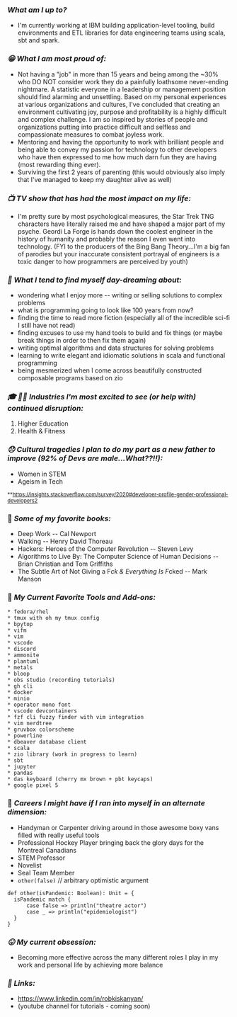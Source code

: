 ### *What am I up to?*
* I'm currently working at IBM building application-level tooling, build environments and ETL
  libraries for data engineering teams using scala, sbt and spark. 

### *:grin: What I am most proud of:*
* Not having a "job" in more than 15 years and being among the ~30% who DO NOT consider work they do
  a painfully loathsome never-ending nightmare. A statistic everyone in a leadership or management
  position should find alarming and unsettling. Based on my personal experiences at various
  organizations and cultures, I've concluded that creating an environment cultivating joy, purpose
  and profitability is a highly difficult and complex challenge. I am so inspired by stories of
  people and organizations putting into practice difficult and selfless and compassionate measures
  to combat joyless work.
* Mentoring and having the opportunity to work with brilliant people and being able to convey my
  passion for technology to other developers who have then expressed to me how much darn fun they
  are having (most rewarding thing ever). 
* Surviving the first 2 years of parenting (this would obviously also imply that I've managed to
  keep my daughter alive as well)

### *:tv: TV show that has had the most impact on my life:*
* I'm pretty sure by most psychological measures, the Star Trek TNG characters have literally raised
  me and have shaped a major part of my psyche. Geordi La Forge is hands down the coolest engineer
  in the history of humanity and probably the reason I even went into technology. (FYI to the
  producers of the Bing Bang Theory...I'm a big fan of parodies but your inaccurate consistent portrayal of
  engineers is a toxic danger to how programmers are perceived by youth)

### *:thinking: What I tend to find myself day-dreaming about:*
* wondering what I enjoy more -- writing or selling solutions to complex problems
* what is programming going to look like 100 years from now?
* finding the time to read more fiction (especially all of the incredible sci-fi I still have not read)
* finding excuses to use my hand tools to build and fix things (or maybe break things in order to then fix them again)
* writing optimal algorithms and data structures for solving problems
* learning to write elegant and idiomatic solutions in scala and functional programming
* being mesmerized when I come across beautifully constructed composable programs based on zio

### *:mortar_board: :weight_lifting_woman: Industries I'm most excited to see (or help with) continued disruption:*
1. Higher Education
2. Health & Fitness

### *:disappointed: Cultural tragedies I plan to do my part as a new father to improve (92% of Devs are male...What??!!):*
* Women in STEM
* Ageism in Tech

<sup>**</sub>https://insights.stackoverflow.com/survey/2020#developer-profile-gender-professional-developers2

### :book: *Some of my favorite books:*
* Deep Work -- Cal Newport
* Walking -- Henry David Thoreau
* Hackers: Heroes of the Computer Revolution -- Steven Levy
* Algorithms to Live By: The Computer Science of Human Decisions -- Brian Christian and Tom Griffiths
* The Subtle Art of Not Giving a F*ck & Everything Is F*cked -- Mark Manson

### :hammer: *My Current Favorite Tools and Add-ons:*
```
* fedora/rhel
* tmux with oh my tmux config
* bpytop
* vifm
* vim
* vscode
* discord
* ammonite
* plantuml
* metals
* bloop
* obs studio (recording tutorials)
* gh cli
* docker
* minio
* operator mono font
* vscode devcontainers
* fzf cli fuzzy finder with vim integration
* vim nerdtree
* gruvbox colorscheme
* powerline
* dbeaver database client
* scala
* zio library (work in progress to learn)
* sbt
* jupyter
* pandas
* das keyboard (cherry mx brown + pbt keycaps)
* google pixel 5
```

### :briefcase: *Careers I might have if I ran into myself in an alternate dimension:*
* Handyman or Carpenter driving around in those awesome boxy vans filled with really useful tools
* Professional Hockey Player bringing back the glory days for the Montreal Canadians
* STEM Professor
* Novelist
* Seal Team Member
* `other(false)` // arbitrary optimistic argument
```
def other(isPandemic: Boolean): Unit = {
  isPandemic match {
      case false => println("theatre actor")
      case _ => println("epidemiologist")
  }
}
```

### *:stuck_out_tongue: My current obsession:*
* Becoming more effective across the many different roles I play in my work and personal life by achieving more balance

### *:link: Links:*
* https://www.linkedin.com/in/robkiskanyan/
* (youtube channel for tutorials - coming soon)

<!--
**robbyki/robbyki** is a ✨ _special_ ✨ repository because its `README.md` (this file) appears on your GitHub profile.

Here are some ideas to get you started:

- 🔭 I’m currently working on ...
- 🌱 I’m currently learning ...
- 👯 I’m looking to collaborate on ...
- 🤔 I’m looking for help with ...
- 💬 Ask me about ...
- 📫 How to reach me: ...
- 😄 Pronouns: ...
- ⚡ Fun fact: ...
-->
